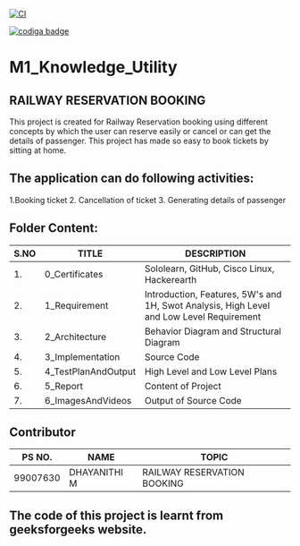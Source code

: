 [![CI](https://github.com/dhaya007/M1_Knowledge_Utility/actions/workflows/main.yml/badge.svg)](https://github.com/dhaya007/M1_Knowledge_Utility/actions/workflows/main.yml)



<a href="https://app.codiga.io/public/user/github/dhaya007">
   <img src="https://api.codiga.io/public/badge/user/github/dhaya007?style=dark" alt="codiga badge" />
</a>

# M1_Knowledge_Utility <BR/>

## RAILWAY RESERVATION BOOKING <BR/>
This project is created for Railway Reservation booking using different concepts by which the user can reserve easily or cancel or can get the details of passenger. This project has made so easy to book tickets by sitting at home.

## The application can do following activities: <BR/>

1.Booking ticket
2. Cancellation of ticket
3. Generating details of passenger

## Folder Content: <BR/>

| S.NO | TITLE | DESCRIPTION |
|------|-------|-------------|
|1.    | 0_Certificates | Sololearn, GitHub, Cisco Linux, Hackerearth |
|2.    | 1_Requirement  | Introduction, Features, 5W's and 1H, Swot Analysis, High Level and Low Level Requirement |
|3.    | 2_Architecture | Behavior Diagram and Structural Diagram |
|4.    | 3_Implementation | Source Code |
|5.    | 4_TestPlanAndOutput | High Level and Low Level Plans |
|6.    | 5_Report | Content of Project |
|7.    | 6_ImagesAndVideos | Output of Source Code |

## Contributor 
| PS NO. | NAME | TOPIC |
|--------|------|-------|
|99007630    | DHAYANITHI M  | RAILWAY RESERVATION BOOKING |

## The code of this project is learnt from geeksforgeeks website.
